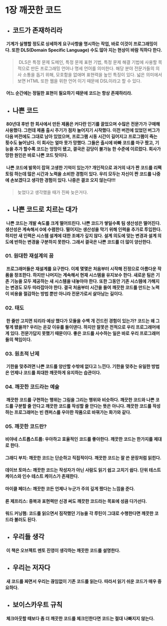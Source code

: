 1장 깨끗한 코드
==============

* ## 코드가 존재하리라
#### &nbsp;기계가 실행할 정도로 상세하게 요구사항을 명시하는 작업, 바로 이것이 프로그래밍이다. 또한 DLS(Domain Specific Language) 수도 많아 지는 현상이 바람 직하다 한다.
> &nbsp;DLS은 특정 문제 도메인, 특정 문제 표현 기법, 특정 문제 해결 기법에 사용할 목적으로 만든 프로그래밍 언어나 명세 언어를 의미한다. 해당 분야 전문가들의 의사 소통을 돕기 위해, 모호함을 없애며 표현력을 높인 특징이 있다. 넓은 의미에서 보면 HTML 또한 웹을 위한 언어 이기 때문에 DSL이라고 할 수 있다.
#### &nbsp;어느 순간에는 정밀한 표현이 필요하기 때문에 코드는 항상 존재하리라.

* ## 나쁜 코드
#### &nbsp;80년대 후반 한 회사에서 만든 제품은 커다란 인기를 끌었으며 수많은 전문가가 구매해 사용했다. 그런데 제품 출시 주기가 점차 늘어지기 시작했다. 이전 버전에 있었던 버그가 다음 버전에도 그대로 남아 있었으며, 프로그램 시동 시간이 길어지고 프로그램이 죽는 횟수도 늘어났다. 이 회사는 얼마 못가 망했다. 그들은 출시에 바빠 코드를 마구 짰고, 기능을 추가 할수록 코드는 엉망이 됐고, 결국은 감당이 불가능 한 수준에 이르렀다. 회사가 망한 원인은 바로 나쁜 코드 탓이다.
#### &nbsp;나쁜 코드에 발목이 잡혀 고생한 기억이 있는가? 개인적으로 과거의 내가 짠 코드를 리팩토링 하는데 많은 시간과 노력을 소비한 경험이 있다. 우리 모두는 자신이 짠 코드를 나중에 손보겠다고 생각한 경험이 있다. 나중은 결코 오지 않는다!!!
> 늦었다고 생각했을 때가 진짜 늦은거다.

* ## 나쁜 코드로 치르는 대가
#### &nbsp;나쁜 코드는 개발 속도를 크게 떨어뜨린다. 나쁜 코드가 쌓일수록 팀 생산성은 떨어진다. 생산성은 계속해서 0에 수렴한다. 떨어지는 생산성을 막기 위해 인력을 추가로 투입한다. 하지만 새 인력은 시스템 설계에 대한 조예가 깊지 않다. 설계 의도에 맞는 변경과 설계 의도에 반하는 변경을 구분하지 못한다. 그래서 결국은 나쁜 코드를 더 많이 양산한다.

### 01. 원대한 재설계의 꿈
#### &nbsp;프로그래머들은 재설계를 요구한다. 이제 몇몇은 처음부터 시작해 진정으로 아름다운 작품을 창조한다. 하지만 나머지는 계속해서 현재 시스템을 유지보수 한다. 새로운 팀은 기존 기능을 모두 제공하는 새 시스템을 내놓아야 한다. 또한 그동안 기존 시스템에 가해지는 변경도 모두 따라잡아야 한다. 결국 처음부터 시간을 들여 깨끗한 코드를 만드는 노력이 비용을 절감하는 방법 뿐만 아니라 전문가로서 살아남는 길이다.

### 02. 태도
#### &nbsp;한 줄만 고치면 되리라 예상 했다가 모듈을 수백 개 건드린 경험이 있는가? 코드는 왜 그렇게 됐을까? 우리는 온갖 이유를 들이댄다. 하지만 잘못은 전적으로 우리 프로그래머에게 있다. 전문가답지 못했기 때문이다. 좋은 코드를 사수하는 일은 바로 우리 프로그래머들의 책임이다.

### 03. 원초적 난제
#### &nbsp;기한을 맞추려면 나쁜 코드를 양산할 수밖에 없다고 느낀다. 기한을 맞추는 유일한 방법은 언제나 코드를 최대한 깨끗하게 유지하는 습관이다.

### 04. 깨끗한 코드라는 예술
#### &nbsp;깨끗한 코드를 구현하는 행위는 그림을 그리는 행위와 비슷하다. 깨끗한 코드와 나쁜 코드를 구분할 줄 안다고 깨끗한 코드를 작성할 줄 안다는 뜻은 아니다. 깨끗한 코드를 작성하는 프로그래머는 빈 캔퍼스를 우아한 작품으로 바꿔가는 화가와 같다.

### 05. 깨끗한 코드란?
#### 비야네 스트롭스트룹: 우아하고 효율적인 코드를 좋아한다. 깨끗한 코드는 한가지를 제대로 한다.
#### 그래디 부치: 깨끗한 코드는 단순하고 직접적이다. 깨끗한 코드는 잘 쓴 문장처럼 읽힌다.
#### 데이브 토마스: 깨끗한 코드는 작성자가 아닌 사람도 읽기 쉽고 고치기 쉽다. 단위 테스트 케이스와 인수 테스트 케이스가 존재한다.
#### 마이클 페더스: 깨끗한 코든 언제나 누군가 주의 깊게 짰다는 느낌을 준다.
#### 론 제프리스: 중복과 표현력만 신경 써도 깨끗한 코드라는 목표에 성큼 다가선다.
#### 워드 커닝햄: 코드를 읽으면서 짐작했던 기능을 각 루틴이 그대로 수행한다면 깨끗한 코드라 불러도 된다.

* ## 우리들 생각
#### &nbsp;이 책은 오브젝트 멘토 진영이 생각하는 깨끗한 코드를 설명한다.

* ## 우리는 저자다
#### &nbsp;새 코드를 짜면서 우리는 끊임없이 기존 코드를 읽는다. 따라서 읽기 쉬운 코드가 매우 중요하다.

* ## 보이스카우트 규칙
#### &nbsp;체크아웃할 때보다 좀 더 깨끗한 코드를 체크인한다면 코드는 절대 나빠지지 않는다.